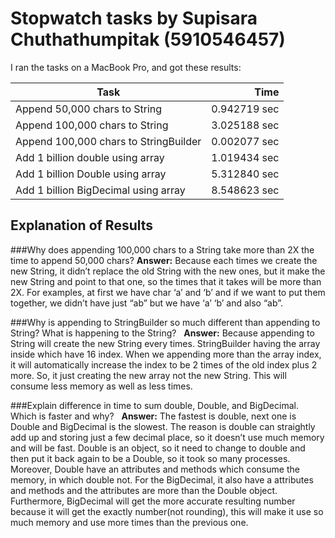 # Stopwatch tasks by Supisara Chuthathumpitak (5910546457)

I ran the tasks on a MacBook Pro, and got these results:

Task														| Time
----------------------------------------|--------------------------:
Append 50,000 chars to String		|0.942719 sec
Append 100,000 chars to String		|3.025188 sec
Append 100,000 chars to StringBuilder	|0.002077 sec	
Add 1 billion double using array	|1.019434 sec	
Add 1 billion Double using array	|5.312840 sec
Add 1 billion BigDecimal using array	|8.548623 sec

## Explanation of Results

###Why does appending 100,000 chars to a String take more than 2X the time to append 50,000 chars? 
**Answer:** Because each times we create the new String, it didn’t replace the old String with the new ones, but it make the new String and point to that one, so the times that it takes will be more than 2X. For examples, at first we have char ‘a’ and ‘b’ and if we want to put them together, we didn’t have just “ab” but we have ‘a’ ‘b’ and also “ab”.

###Why is appending to StringBuilder so much different than appending to String? What is happening to the String?  
**Answer:** Because appending to String will create the new String every times. StringBuilder having the array inside which have 16 index. When we appending more than the array index, it will automatically increase the index to be 2 times of the old index plus 2 more. So, it just creating the new array not the new String. This will consume less memory as well as less times.

###Explain difference in time to sum double, Double, and BigDecimal. Which is faster and why?  
**Answer:** The fastest is double, next one is Double and BigDecimal is the slowest. The reason is double can straightly add up and storing just a few decimal place, so it doesn’t use much memory and will be fast. Double is an object, so it need to change to double and then put it back again to be a Double, so it took so many processes. Moreover, Double have an attributes and methods which consume the memory, in which double not. For the BigDecimal, it also have a attributes and methods and the attributes are more than the Double object. Furthermore, BigDecimal will get the more accurate resulting number because it will get the exactly number(not rounding), this will make it use so much memory and use more times than the previous one.
